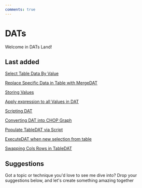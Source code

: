 ```yaml
---
comments: true
---
```




# DATs

Welcome in DATs Land!

## Last added
[Select Table Data By Value](SelectTableDataByValue.md)

[Replace Specific Data in Table with MergeDAT](ReplaceSpecificDataTableMerge.md)

[Storing Values](StoringDataViaScript.md)

[Apply expression to all Values in DAT](ExpressionValuesDAT.md)

[Scripting DAT](ScriptingDAT.md)

[Converting DAT into CHOP Graph](ConvertingDATIntoGraph.md)

[Populate TableDAT via Script](PopulateTableDATViaScript.md)

[ExecuteDAT when new selection from table](ExecuteNewSelectionTable.md)

[Swapping Cols Rows in TableDAT](SwappingColsRowsTable.md)

## Suggestions
Got a topic or technique you'd love to see me dive into? Drop your suggestions below, and let's create something amazing together

